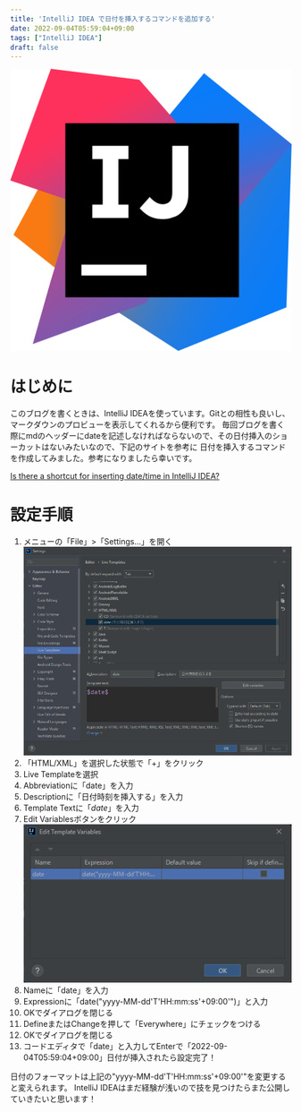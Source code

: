 ```yaml
---
title: 'IntelliJ IDEA で日付を挿入するコマンドを追加する'
date: 2022-09-04T05:59:04+09:00
tags: ["IntelliJ IDEA"]
draft: false
---
```

![img.png](images/IntelliJ_logo.png)
# はじめに
このブログを書くときは、IntelliJ IDEAを使っています。Gitとの相性も良いし、マークダウンのプロビューを表示してくれるから便利です。
毎回ブログを書く際にmdのヘッダーにdateを記述しなければならないので、その日付挿入のショーカットはないみたいなので、下記のサイトを参考に
日付を挿入するコマンドを作成してみました。参考になりましたら幸いです。

[Is there a shortcut for inserting date/time in IntelliJ IDEA?](https://stackoverflow.com/questions/8714779/is-there-a-shortcut-for-inserting-date-time-in-intellij-idea)

# 設定手順
1. メニューの「File」>「Settings...」を開く  
   ![](./images/settings.png)
2. 「HTML/XML」を選択した状態で「+」をクリック
3. Live Templateを選択
4. Abbreviationに「date」を入力
5. Descriptionに「日付時刻を挿入する」を入力
6. Template Textに「$date$」を入力
7. Edit Variablesボタンをクリック  
   ![](./images/edit_template_variables.png)
8. Nameに「date」を入力
9. Expressionに「date("yyyy-MM-dd'T'HH:mm:ss'+09:00'")」と入力
10. OKでダイアログを閉じる
11. DefineまたはChangeを押して「Everywhere」にチェックをつける
12. OKでダイアログを閉じる
13. コードエディタで「date」と入力してEnterで「2022-09-04T05:59:04+09:00」日付が挿入されたら設定完了！

日付のフォーマットは上記の"yyyy-MM-dd'T'HH:mm:ss'+09:00'"を変更すると変えられます。
IntelliJ IDEAはまだ経験が浅いので技を見つけたらまた公開していきたいと思います！